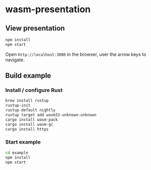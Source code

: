 # wasm-presentation

## View presentation

```bash
npm install
npm start
```

Open `http://localhost:3000` in the browser, user the arrow keys to navigate.

## Build example

### Install / configure Rust

```bash
brew install rustup
rustup-init
rustup default nightly
rustup target add wasm32-unknown-unknown
cargo install wasm-pack
cargo install wasm-gc
cargo install https
```

### Start example

```bash
cd example
npm install
npm start
```
